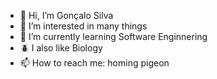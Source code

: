 - 👋 Hi, I’m Gonçalo Silva
- 👀 I’m interested in many things
- 🌱 I’m currently learning Software Enginnering
- 🪲 I also like Biology
- 📫 How to reach me: homing pigeon

<!---
goncalooliveirasilva/goncalooliveirasilva is a ✨ special ✨ repository because its `README.md` (this file) appears on your GitHub profile.
You can click the Preview link to take a look at your changes.
--->
